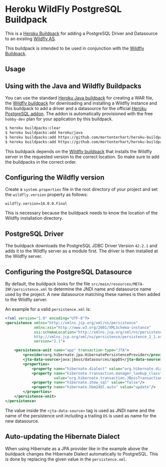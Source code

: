 # Heroku WildFly PostgreSQL Buildpack

This is a [Heroku Buildpack](https://devcenter.heroku.com/articles/buildpacks) for
adding a PostgreSQL Driver and Datasource to an existing [Wildfly AS](http://wildfly.org).

This buildpack is intended to be used in conjunction with the [Wildfly Buildpack][wildfly-buildpack].

## Usage

## Using with the Java and Wildfly Buildpacks

You can use the standard [Heroku Java buildpack][java-buildpack] for creating a WAR file,
the [Wildfly buildpack][wildfly-buildpack] for downloading and installing a Wildfly
instance and this buildpack to add a driver and a datasource for the official
[Heroku PostgreSQL addon][heroku-postgresql-addon]. The addon is automatically
provisioned with the free `hobby-dev` plan for your application by this buildpack.

```bash
$ heroku buildpacks:clear
$ heroku buildpacks:add heroku/java
$ heroku buildpacks:add https://github.com/mortenterhart/heroku-buildpack-wildfly
$ heroku buildpacks:add https://github.com/mortenterhart/heroku-buildpack-wildfly-postgresql
```

This buildpack depends on the [Wildfly buildpack][wildfly-buildpack] that installs
the Wildfly server in the requested version to the correct location. So make sure
to add the buildpacks in the correct order.

## Configuring the Wildfly version

Create a `system.properties` file in the root directory of your project and set
the `wildfly.version` property as follows:

```properties
wildfly.version=16.0.0.Final
```

This is necessary because the buildpack needs to know the location of the Wildfly
installation directory.

## PostgreSQL Driver

The buildpack downloads the PostgreSQL JDBC Driver Version `42.2.1` and adds it
to the Wildfly server as a module first. The driver is then installed at the
Wildfly server.

## Configuring the PostgreSQL Datasource

By default, the buildpack looks for the file `src/main/resources/META-INF/persistence.xml`
to determine the JNDI name and datasource name used by the project. A new datasource
matching these names is then added to the Wildfly server.

An example for a valid `persistence.xml` is:

```xml
<?xml version="1.0" encoding="UTF-8"?>
<persistence xmlns="http://xmlns.jcp.org/xml/ns/persistence"
             xmlns:xsi="http://www.w3.org/2001/XMLSchema-instance"
             xsi:schemaLocation="http://xmlns.jcp.org/xml/ns/persistence
             http://xmlns.jcp.org/xml/ns/persistence/persistence_2_1.xsd"
             version="2.1">

    <persistence-unit name="app" transaction-type="JTA">
        <provider>org.hibernate.jpa.HibernatePersistenceProvider</provider>
        <jta-data-source>java:jboss/datasources/appDS</jta-data-source>
        <properties>
            <property name="hibernate.dialect" value="org.hibernate.dialect.PostgreSQL95Dialect"/>
            <property name="hibernate.transaction.manager_lookup_class"
                      value="org.hibernate.transaction.JBossTransactionManagerLookup"/>
            <property name="hibernate.show_sql" value="false"/>
            <property name="hibernate.hbm2ddl.auto" value="update"/>
        </properties>
    </persistence-unit>
</persistence>
```

The value inside the `<jta-data-source>` tag is used as JNDI name and the name of
the persistence unit including a trailing `DS` is used as name for the new datasource.

## Auto-updating the Hibernate Dialect

When using Hibernate as a JPA provider like in the example above the buildpack
changes the Hibernate Dialect automatically to PostgreSQL. This is done by
replacing the given value in the `persistence.xml`. 

[java-buildpack]: https://github.com/heroku/heroku-buildpack-java "Heroku Java Buildpack"
[wildfly-buildpack]: https://github.com/mortenterhart/heroku-buildpack-wildfly "WildFly buildpack"
[heroku-postgresql-addon]: https://elements.heroku.com/addons/heroku-postgresql "Heroku PostgreSQL Addon"
